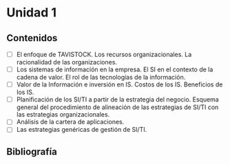 # Unidad 1
## Contenidos
- [ ] El enfoque de TAVISTOCK. Los recursos organizacionales. La racionalidad de las organizaciones. 
- [ ] Los sistemas de información en la empresa. El SI en el contexto de la cadena de valor. El rol de las tecnologías de la información. 
- [ ] Valor de la Información e inversión en IS. Costos de los IS. Beneficios de los IS.
- [ ] Planificación de los SI/TI a partir de la estrategia del negocio. Esquema general del procedimiento de alineación de las estrategias de SI/TI con las estrategias organizacionales.
- [ ] Análisis de la cartera de aplicaciones.
- [ ] Las estrategias genéricas de gestión de SI/TI.

## Bibliografía
